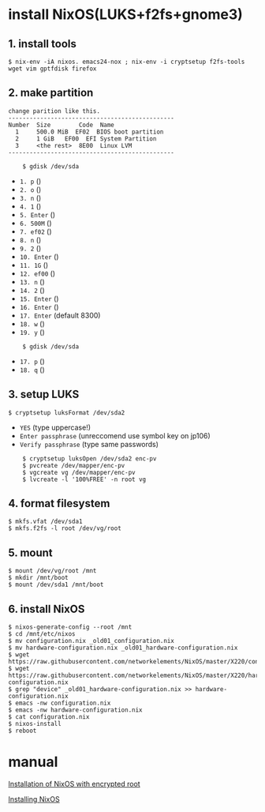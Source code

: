 # install NixOS(LUKS+f2fs+gnome3)
## 1. install tools
    $ nix-env -iA nixos. emacs24-nox ; nix-env -i cryptsetup f2fs-tools wget vim gptfdisk firefox  

## 2. make partition
```
change parition like this.
-----------------------------------------------
Number  Size        Code  Name
  1     500.0 MiB  EF02  BIOS boot partition
  2     1 GiB   EF00  EFI System Partition
  3     <the rest>  8E00  Linux LVM
-----------------------------------------------
```
```
    $ gdisk /dev/sda
```

- `1. p` ()
- `2. o` ()
- `3. n` ()
- `4. 1` ()
- `5. Enter` ()
- `6. 500M` ()
- `7. ef02` ()
- `8. n` ()
- `9. 2` ()
- `10. Enter` ()
- `11. 1G` ()
- `12. ef00` ()
- `13. n` ()
- `14. 2` ()
- `15. Enter` ()
- `16. Enter` ()
- `17. Enter` (default 8300)
- `18. w` ()
- `19. y` ()

```
    $ gdisk /dev/sda
```

- `17. p` ()
- `18. q` ()

## 3. setup LUKS 
    $ cryptsetup luksFormat /dev/sda2
    
- `YES` (type uppercase!)
- `Enter passphrase` (unreccomend use symbol key on jp106)
- `Verify passphrase` (type same passwords)

```
    $ cryptsetup luksOpen /dev/sda2 enc-pv
    $ pvcreate /dev/mapper/enc-pv
    $ vgcreate vg /dev/mapper/enc-pv
    $ lvcreate -l '100%FREE' -n root vg
```

## 4. format filesystem
    $ mkfs.vfat /dev/sda1
    $ mkfs.f2fs -l root /dev/vg/root

## 5. mount
    $ mount /dev/vg/root /mnt
    $ mkdir /mnt/boot
    $ mount /dev/sda1 /mnt/boot

## 6. install NixOS
    $ nixos-generate-config --root /mnt
    $ cd /mnt/etc/nixos
    $ mv configuration.nix _old01_configuration.nix
    $ mv hardware-configuration.nix _old01_hardware-configuration.nix
    $ wget https://raw.githubusercontent.com/networkelements/NixOS/master/X220/configuration.nix
    $ wget https://raw.githubusercontent.com/networkelements/NixOS/master/X220/hardware-configuration.nix
    $ grep "device" _old01_hardware-configuration.nix >> hardware-configuration.nix
    $ emacs -nw configuration.nix
    $ emacs -nw hardware-configuration.nix
    $ cat configuration.nix
    $ nixos-install
    $ reboot

manual
======
[Installation of NixOS with encrypted root](https://gist.github.com/martijnvermaat/76f2e24d0239470dd71050358b4d5134)

[Installing NixOS](https://chris-martin.org/2015/installing-nixos)
